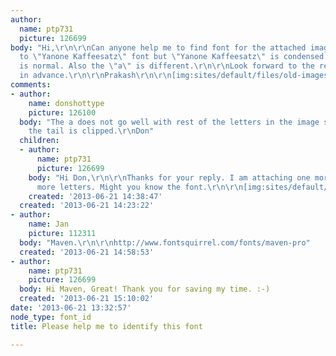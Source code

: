 ```yaml
---
author:
  name: ptp731
  picture: 126699
body: "Hi,\r\n\r\nCan anyone help me to find font for the attached image? It is similar
  to \"Yanone Kaffeesatz\" font but \"Yanone Kaffeesatz\" is condensed & font in image
  is normal. Also the \"a\" is different.\r\n\r\nLook forward to the response & thanks
  in advance.\r\n\r\nPrakash\r\n\r\n[img:sites/default/files/old-images/03_4872.jpg]"
comments:
- author:
    name: donshottype
    picture: 126100
  body: "The a does not go well with rest of the letters in the image so I suspect
    the tail is clipped.\r\nDon"
  children:
  - author:
      name: ptp731
      picture: 126699
    body: "Hi Don,\r\n\r\nThanks for your reply. I am attaching one more JPG with
      more letters. Might you know the font.\r\n\r\n[img:sites/default/files/old-images/04_4433.jpg]\r\n\r\nRegards,\r\nPrakash"
    created: '2013-06-21 14:38:47'
  created: '2013-06-21 14:23:22'
- author:
    name: Jan
    picture: 112311
  body: "Maven.\r\n\r\nhttp://www.fontsquirrel.com/fonts/maven-pro"
  created: '2013-06-21 14:58:53'
- author:
    name: ptp731
    picture: 126699
  body: Hi Maven, Great! Thank you for saving my time. :-)
  created: '2013-06-21 15:10:02'
date: '2013-06-21 13:32:57'
node_type: font_id
title: Please help me to identify this font

---
```


